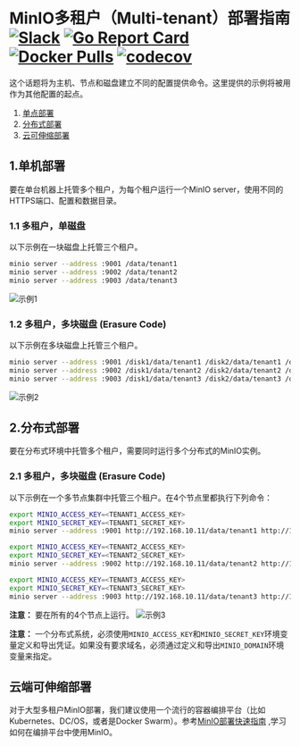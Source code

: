# MinIO多租户（Multi-tenant）部署指南 [![Slack](https://slack.min.io/slack?type=svg)](https://slack.min.io) [![Go Report Card](https://goreportcard.com/badge/minio/minio)](https://goreportcard.com/report/minio/minio) [![Docker Pulls](https://img.shields.io/docker/pulls/minio/minio.svg?maxAge=604800)](https://hub.docker.com/r/minio/minio/) [![codecov](https://codecov.io/gh/minio/minio/branch/master/graph/badge.svg)](https://codecov.io/gh/minio/minio)

这个话题将为主机、节点和磁盘建立不同的配置提供命令。这里提供的示例将被用作为其他配置的起点。

1. [单点部署](#standalone-deployment)
2. [分布式部署](#distributed-deployment)
3. [云可伸缩部署](#cloud-scale-deployment)


## <a name="standalone-deployment"></a>1.单机部署

要在单台机器上托管多个租户，为每个租户运行一个MinIO server，使用不同的HTTPS端口、配置和数据目录。

### 1.1 多租户，单磁盘

以下示例在一块磁盘上托管三个租户。

```sh
minio server --address :9001 /data/tenant1
minio server --address :9002 /data/tenant2
minio server --address :9003 /data/tenant3
```

![示例1](https://github.com/minio/minio/blob/master/docs/screenshots/Example-1.jpg?raw=true)

### 1.2 多租户，多块磁盘 (Erasure Code)

以下示例在多块磁盘上托管三个租户。

```sh
minio server --address :9001 /disk1/data/tenant1 /disk2/data/tenant1 /disk3/data/tenant1 /disk4/data/tenant1
minio server --address :9002 /disk1/data/tenant2 /disk2/data/tenant2 /disk3/data/tenant2 /disk4/data/tenant2
minio server --address :9003 /disk1/data/tenant3 /disk2/data/tenant3 /disk3/data/tenant3 /disk4/data/tenant3
```

![示例2](https://github.com/minio/minio/blob/master/docs/screenshots/Example-2.jpg?raw=true)

## <a name="distributed-deployment"></a>2.分布式部署
要在分布式环境中托管多个租户，需要同时运行多个分布式的MinIO实例。

### 2.1 多租户，多块磁盘 (Erasure Code)

以下示例在一个多节点集群中托管三个租户。在4个节点里都执行下列命令：

```sh
export MINIO_ACCESS_KEY=<TENANT1_ACCESS_KEY>
export MINIO_SECRET_KEY=<TENANT1_SECRET_KEY>
minio server --address :9001 http://192.168.10.11/data/tenant1 http://192.168.10.12/data/tenant1 http://192.168.10.13/data/tenant1 http://192.168.10.14/data/tenant1

export MINIO_ACCESS_KEY=<TENANT2_ACCESS_KEY>
export MINIO_SECRET_KEY=<TENANT2_SECRET_KEY>
minio server --address :9002 http://192.168.10.11/data/tenant2 http://192.168.10.12/data/tenant2 http://192.168.10.13/data/tenant2 http://192.168.10.14/data/tenant2

export MINIO_ACCESS_KEY=<TENANT3_ACCESS_KEY>
export MINIO_SECRET_KEY=<TENANT3_SECRET_KEY>
minio server --address :9003 http://192.168.10.11/data/tenant3 http://192.168.10.12/data/tenant3 http://192.168.10.13/data/tenant3 http://192.168.10.14/data/tenant3
```

**注意：** 要在所有的4个节点上运行。
![示例3](https://github.com/minio/minio/blob/master/docs/screenshots/Example-3.jpg?raw=true)

**注意：** 一个分布式系统，必须使用`MINIO_ACCESS_KEY`和`MINIO_SECRET_KEY`环境变量定义和导出凭证。如果没有要求域名，必须通过定义和导出`MINIO_DOMAIN`环境变量来指定。

## <a name="cloud-scale-deployment"></a>云端可伸缩部署

对于大型多租户MinIO部署，我们建议使用一个流行的容器编排平台（比如Kubernetes、DC/OS，或者是Docker Swarm）。参考[MinIO部署快速指南](https://docs.min.io/cn/minio-deployment-quickstart-guide) ,学习如何在编排平台中使用MinIO。


